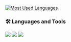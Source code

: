 [![Most Used Languages](https://github-readme-stats.vercel.app/api/top-langs/?username=yuhyojeong&langs_count=10&cache_seconds=60)](https://github.com/yuhyojeong)

### 🛠 Languages and Tools

<img src="https://img.shields.io/badge/C++-f17f97?style=flat-square"/> </t>
<img src="https://img.shields.io/badge/VHDL-2f7674?style=flat-square"/>
<img src="https://img.shields.io/badge/Python-3776AB?style=flat-square"/>

<!--
**yuhyojeong/yuhyojeong** is a ✨ _special_ ✨ repository because its `README.md` (this file) appears on your GitHub profile.

Here are some ideas to get you started:

- 🔭 I’m currently working on ...
- 🌱 I’m currently learning ...
- 👯 I’m looking to collaborate on ...
- 🤔 I’m looking for help with ...
- 💬 Ask me about ...
- 📫 How to reach me: ...
- 😄 Pronouns: ...
- ⚡ Fun fact: ...
-->

